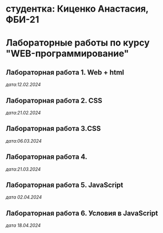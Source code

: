 # студентка: Киценко Анастасия, ФБИ-21

# Лабораторные работы по курсу "WEB-программирование"

## Лабораторная работа 1. Web + html

*дата:12.02.2024*

## Лабораторная работа 2. CSS

*дата:21.02.2024*

## Лабораторная работа 3.CSS

*дата:06.03.2024*

## Лабораторная работа 4.

*дата:21.03.2024*

## Лабораторная работа 5. JavaScript

*дата 02.04.2024*

## Лабораторная работа 6. Условия в JavaScript

*дата 18.04.2024*